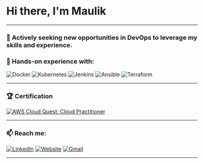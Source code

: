 # Hi there, I'm Maulik

---

### 🔭 Actively seeking new opportunities in **DevOps** to leverage my skills and experience.

### 🌱 Hands-on experience with:

![Docker](https://img.shields.io/badge/Docker-2496ED?style=flat&logo=docker&logoColor=white) 
![Kubernetes](https://img.shields.io/badge/Kubernetes-326CE5?style=flat&logo=kubernetes&logoColor=white) 
![Jenkins](https://img.shields.io/badge/Jenkins-D24939?style=flat&logo=jenkins&logoColor=white) 
![Ansible](https://img.shields.io/badge/Ansible-EE0000?style=flat&logo=ansible&logoColor=white) 
![Terraform](https://img.shields.io/badge/Terraform-623CE4?style=flat&logo=terraform&logoColor=white)

---

### 🏆 Certification

[![AWS Cloud Quest: Cloud Practitioner](https://img.shields.io/badge/AWS%20Cloud%20Quest:%20Cloud%20Practitioner-FF9900?style=for-the-badge&logo=amazonaws&logoColor=white)](https://www.credly.com/badges/9ae71262-95a6-4ae5-a263-e0a57020965a/public_url)

---

### 📫 Reach me:

[![LinkedIn](https://img.shields.io/badge/LinkedIn-0077B5?style=for-the-badge&logo=linkedin&logoColor=white)](https://www.linkedin.com/in/iamdevani/)
[![Website](https://img.shields.io/badge/Website-FF7139?style=for-the-badge&logo=Firefox-Browser&logoColor=white)](http://www.maulikdevani.com/)
[![Gmail](https://img.shields.io/badge/Gmail-D14836?style=for-the-badge&logo=gmail&logoColor=white)](mailto:maulikd2397@gmail.com)

---
 
